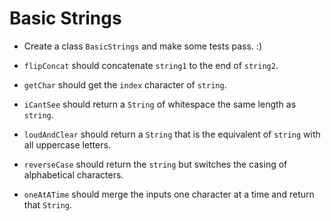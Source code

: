 # Basic Strings

* Create a class `BasicStrings` and make some tests pass. :)

* `flipConcat` should concatenate `string1` to the end of `string2`.

* `getChar` should get the `index` character of `string`.

* `iCantSee` should return a `String` of whitespace the same length as `string`.

* `loudAndClear` should return a `String` that is the equivalent of `string` with all uppercase letters.

* `reverseCase` should return the `string` but switches the casing of alphabetical characters.

* `oneAtATime` should merge the inputs one character at a time and return that `String`.
